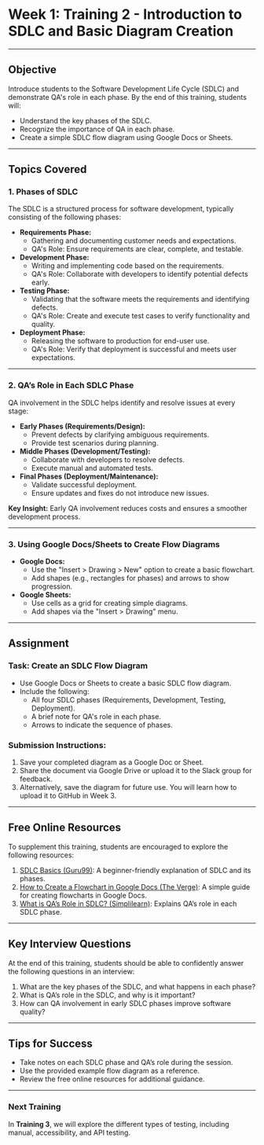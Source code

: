# Week 1: Training 2 - Introduction to SDLC and Basic Diagram Creation

---

## Objective
Introduce students to the Software Development Life Cycle (SDLC) and demonstrate QA's role in each phase. By the end of this training, students will:
- Understand the key phases of the SDLC.
- Recognize the importance of QA in each phase.
- Create a simple SDLC flow diagram using Google Docs or Sheets.

---

## Topics Covered

### 1. Phases of SDLC
The SDLC is a structured process for software development, typically consisting of the following phases:
- **Requirements Phase:**
  - Gathering and documenting customer needs and expectations.
  - QA's Role: Ensure requirements are clear, complete, and testable.
- **Development Phase:**
  - Writing and implementing code based on the requirements.
  - QA's Role: Collaborate with developers to identify potential defects early.
- **Testing Phase:**
  - Validating that the software meets the requirements and identifying defects.
  - QA's Role: Create and execute test cases to verify functionality and quality.
- **Deployment Phase:**
  - Releasing the software to production for end-user use.
  - QA's Role: Verify that deployment is successful and meets user expectations.

---

### 2. QA’s Role in Each SDLC Phase
QA involvement in the SDLC helps identify and resolve issues at every stage:
- **Early Phases (Requirements/Design):**
  - Prevent defects by clarifying ambiguous requirements.
  - Provide test scenarios during planning.
- **Middle Phases (Development/Testing):**
  - Collaborate with developers to resolve defects.
  - Execute manual and automated tests.
- **Final Phases (Deployment/Maintenance):**
  - Validate successful deployment.
  - Ensure updates and fixes do not introduce new issues.

**Key Insight:** Early QA involvement reduces costs and ensures a smoother development process.

---

### 3. Using Google Docs/Sheets to Create Flow Diagrams
- **Google Docs:**
  - Use the "Insert > Drawing > New" option to create a basic flowchart.
  - Add shapes (e.g., rectangles for phases) and arrows to show progression.
- **Google Sheets:**
  - Use cells as a grid for creating simple diagrams.
  - Add shapes via the "Insert > Drawing" menu.

---

## Assignment

### Task: Create an SDLC Flow Diagram
- Use Google Docs or Sheets to create a basic SDLC flow diagram.
- Include the following:
  - All four SDLC phases (Requirements, Development, Testing, Deployment).
  - A brief note for QA's role in each phase.
  - Arrows to indicate the sequence of phases.

### Submission Instructions:
1. Save your completed diagram as a Google Doc or Sheet.
2. Share the document via Google Drive or upload it to the Slack group for feedback.
3. Alternatively, save the diagram for future use. You will learn how to upload it to GitHub in Week 3.

---

## Free Online Resources
To supplement this training, students are encouraged to explore the following resources:
1. [SDLC Basics (Guru99)](https://www.guru99.com/software-development-life-cycle-tutorial.html):
   A beginner-friendly explanation of SDLC and its phases.
2. [How to Create a Flowchart in Google Docs (The Verge)](https://www.theverge.com/22891604/google-docs-flowchart-drawing-tool-how-to):
   A simple guide for creating flowcharts in Google Docs.
3. [What is QA’s Role in SDLC? (Simplilearn)](https://www.simplilearn.com/tutorials/software-engineering-tutorial/role-of-qa-in-sdlc):
   Explains QA’s role in each SDLC phase.

---

## Key Interview Questions
At the end of this training, students should be able to confidently answer the following questions in an interview:
1. What are the key phases of the SDLC, and what happens in each phase?
2. What is QA’s role in the SDLC, and why is it important?
3. How can QA involvement in early SDLC phases improve software quality?

---

## Tips for Success
- Take notes on each SDLC phase and QA’s role during the session.
- Use the provided example flow diagram as a reference.
- Review the free online resources for additional guidance.

---

### Next Training
In **Training 3**, we will explore the different types of testing, including manual, accessibility, and API testing.
